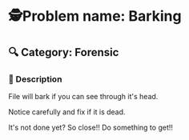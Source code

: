 


# 🕵️Problem name: Barking

## 🔍 Category: Forensic

### 📝 Description  
File will bark if you can see through it's head.

Notice carefully and fix if it is dead.

It's not done yet? So close!! Do something to get!!
